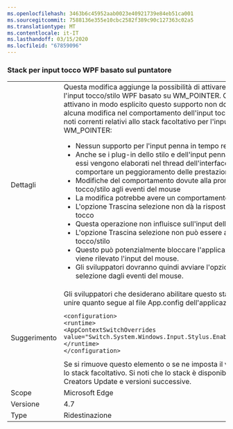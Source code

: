 ```yaml
---
ms.openlocfilehash: 3463b6c45952aab0023e40921739e84eb51ca001
ms.sourcegitcommit: 7588136e355e10cbc2582f389c90c127363c02a5
ms.translationtype: MT
ms.contentlocale: it-IT
ms.lasthandoff: 03/15/2020
ms.locfileid: "67859096"
---
```

### <a name="wpf-pointer-based-touch-stack"></a>Stack per input tocco WPF basato sul puntatore

|   |   |
|---|---|
|Dettagli|Questa modifica aggiunge la possibilità di attivare uno stack facoltativo per l'input tocco/stilo WPF basato su WM_POINTER.  Gli sviluppatori che non attivano in modo esplicito questo supporto non dovrebbero riscontrare alcuna modifica nel comportamento dell'input tocco/stilo WPF. Problemi noti correnti relativi allo stack facoltativo per l'input tocco/stilo basato su WM_POINTER:<ul><li>Nessun supporto per l'input penna in tempo reale.</li><li>Anche se i plug-in dello stilo e dell'input penna continuano a funzionare, essi vengono elaborati nel thread dell'interfaccia utente, il che può comportare un peggioramento delle prestazioni.</li><li>Modifiche del comportamento dovute alla promozione da eventi di tocco/stilo agli eventi del mouse</li><li>La modifica potrebbe avere un comportamento diverso</li><li>L'opzione Trascina selezione non dà la risposta appropriata per l'input tocco</li><li>Questa operazione non influisce sull'input dello stilo</li><li>L'opzione Trascina selezione non può essere avviata per gli eventi di tocco/stilo</li><li>Questo può potenzialmente bloccare l'applicazione fino a quando non viene rilevato l'input del mouse.</li><li>Gli sviluppatori dovranno quindi avviare l'opzione di trascinamento della selezione dagli eventi del mouse.</li></ul>|
|Suggerimento|Gli sviluppatori che desiderano abilitare questo stack possono aggiungere o unire quanto segue al file App.config dell'applicazione:<pre><code class="lang-xml">&lt;configuration&gt;&#13;&#10;&lt;runtime&gt;&#13;&#10;&lt;AppContextSwitchOverrides value=&quot;Switch.System.Windows.Input.Stylus.EnablePointerSupport=true&quot;/&gt;&#13;&#10;&lt;/runtime&gt;&#13;&#10;&lt;/configuration&gt;&#13;&#10;</code></pre>Se si rimuove questo elemento o se ne imposta il valore su False si disattiva lo stack facoltativo. Si noti che lo stack è disponibile solo in Windows 10 Creators Update e versioni successive.|
|Scope|Microsoft Edge|
|Versione|4.7|
|Type|Ridestinazione|
